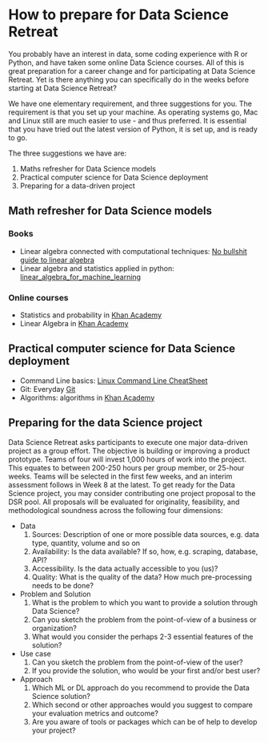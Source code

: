 # How to prepare for Data Science Retreat 

You probably have an interest in data, some coding experience with R or Python, and have taken some online Data Science courses. All of this is great preparation for a career change and for participating at Data Science Retreat. Yet is there anything you can specifically do in the weeks before starting at Data Science Retreat? 

We have one elementary requirement, and three suggestions for you. The requirement is that you set up your machine. As operating systems go, Mac and Linux still are much easier to use - and thus preferred. It is essential that you have tried out the latest version of Python, it is set up, and is ready to go. 

The three suggestions we have are:

1. Maths refresher for Data Science models
2. Practical computer science for Data Science deployment
3. Preparing for a data-driven project

## Math refresher for Data Science models

### Books

* Linear algebra connected with computational techniques: [No bullshit guide to linear algebra](https://www.amazon.com/dp/0992001021?tag=inspiredalgor-20)
* Linear algebra and statistics applied in python: [linear_algebra_for_machine_learning](https://machinelearningmastery.com/linear_algebra_for_machine_learning/)

### Online courses

* Statistics and probability in [Khan Academy](https://www.khanacademy.org/math/statistics-probability)
* Linear Algebra in [Khan Academy](https://www.khanacademy.org/math/linear-algebra)

## Practical computer science for Data Science deployment

* Command Line basics: [Linux Command Line CheatSheet](https://www.linuxtrainingacademy.com/wp-content/uploads/2016/12/LinuxCommandLineCheatSheet.pdf?__s=pyqznfghvcxuwevuivbi)
* Git: Everyday [Git](https://git-scm.com/docs/giteveryday)
* Algorithms: algorithms in [Khan Academy](https://www.khanacademy.org/computing/computer-science/algorithms)

## Preparing for the data Science project

Data Science Retreat asks participants to execute one major data-driven project as a group effort. The objective is building or improving a product prototype. 
Teams of four will invest 1,000 hours of work into the project. This equates to between 200-250 hours per group member, or 25-hour weeks. Teams will be selected in the first few weeks, and an interim assessment follows in Week 8 at the latest.
To get ready for the Data Science project, you may consider contributing one project proposal to the DSR pool. All proposals will be evaluated for originality, feasibility, and methodological soundness across the following four dimensions:

* Data
    1. Sources: Description of one or more possible data sources, e.g. data type, quantity, volume and so on 
    2. Availability: Is the data available? If so, how, e.g. scraping, database, API?
    3. Accessibility. Is the data actually accessible to you (us)?
    4. Quality: What is the quality of the data? How much pre-processing needs to be done? 
* Problem and Solution 
    1. What is the problem to which you want to provide a solution through Data Science?
    2. Can you sketch the problem from the point-of-view of a business or organization? 
    3. What would you consider the perhaps 2-3 essential features of the solution? 
* Use case
    1. Can you sketch the problem from the point-of-view of the user?
    2. If you provide the solution, who would be your first and/or best user?
* Approach
    1. Which ML or DL approach do you recommend to provide the Data Science solution? 
    2. Which second or other approaches would you suggest to compare your evaluation metrics and outcome?
    3. Are you aware of tools or packages which can be of help to develop your project?
